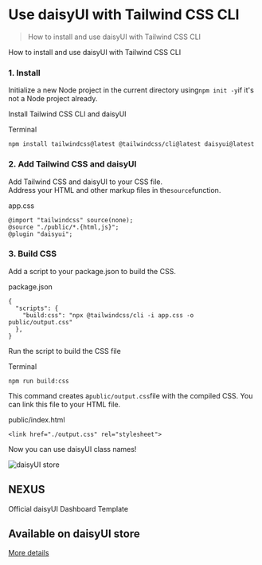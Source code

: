 # Use daisyUI with Tailwind CSS CLI

> How to install and use daisyUI with Tailwind CSS CLI



How to install and use daisyUI with Tailwind CSS CLI

### [](#1-install)1\. Install

Initialize a new Node project in the current directory using`npm init -y`if it's not a Node project already.

Install Tailwind CSS CLI and daisyUI

Terminal

```
npm install tailwindcss@latest @tailwindcss/cli@latest daisyui@latest
```

### [](#2-add-tailwind-css-and-daisyui)2\. Add Tailwind CSS and daisyUI

Add Tailwind CSS and daisyUI to your CSS file.  
Address your HTML and other markup files in the`source`function.

app.css

```
@import "tailwindcss" source(none);
@source "./public/*.{html,js}";
@plugin "daisyui";
```

### [](#3-build-css)3\. Build CSS

Add a script to your package.json to build the CSS.

package.json

```
{
  "scripts": {
    "build:css": "npx @tailwindcss/cli -i app.css -o public/output.css"
  },
}
```

Run the script to build the CSS file

Terminal

```
npm run build:css
```

This command creates a`public/output.css`file with the compiled CSS. You can link this file to your HTML file.

public/index.html

```
<link href="./output.css" rel="stylesheet">
```

Now you can use daisyUI class names!

![daisyUI store](https://img.daisyui.com/images/store/nexus.webp)

## NEXUS  
Official daisyUI Dashboard Template

## Available on daisyUI store

[More details](/store)
